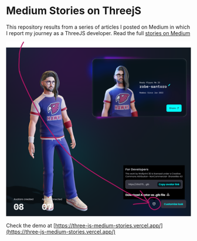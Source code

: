 # Medium Stories on ThreejS

This repository results from a series of articles I posted on Medium in which I report my journey as a ThreeJS developer. Read the full [stories on Medium](https://robesantoro.medium.com/)

![alt text](./SocialImage.jpg)

Check the demo at [https://three-js-medium-stories.vercel.app/](https://three-js-medium-stories.vercel.app/)
